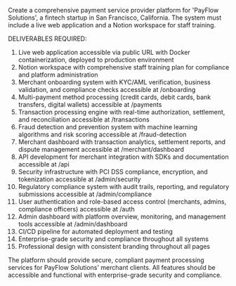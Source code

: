 Create a comprehensive payment service provider platform for 'PayFlow Solutions', a fintech startup in San Francisco, California. The system must include a live web application and a Notion workspace for staff training.

DELIVERABLES REQUIRED:
1. Live web application accessible via public URL with Docker containerization, deployed to production environment
2. Notion workspace with comprehensive staff training plan for compliance and platform administration
3. Merchant onboarding system with KYC/AML verification, business validation, and compliance checks accessible at /onboarding
4. Multi-payment method processing (credit cards, debit cards, bank transfers, digital wallets) accessible at /payments
5. Transaction processing engine with real-time authorization, settlement, and reconciliation accessible at /transactions
6. Fraud detection and prevention system with machine learning algorithms and risk scoring accessible at /fraud-detection
7. Merchant dashboard with transaction analytics, settlement reports, and dispute management accessible at /merchant/dashboard
8. API development for merchant integration with SDKs and documentation accessible at /api
9. Security infrastructure with PCI DSS compliance, encryption, and tokenization accessible at /admin/security
10. Regulatory compliance system with audit trails, reporting, and regulatory submissions accessible at /admin/compliance
11. User authentication and role-based access control (merchants, admins, compliance officers) accessible at /auth
12. Admin dashboard with platform overview, monitoring, and management tools accessible at /admin/dashboard
13. CI/CD pipeline for automated deployment and testing
14. Enterprise-grade security and compliance throughout all systems
15. Professional design with consistent branding throughout all pages

The platform should provide secure, compliant payment processing services for PayFlow Solutions' merchant clients. All features should be accessible and functional with enterprise-grade security and compliance.
